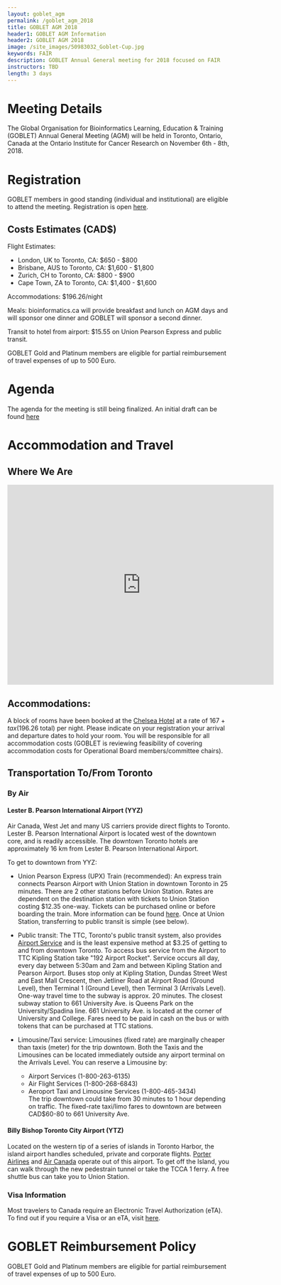 ```yaml
---
layout: goblet_agm
permalink: /goblet_agm_2018
title: GOBLET AGM 2018
header1: GOBLET AGM Information
header2: GOBLET AGM 2018
image: /site_images/50983032_Goblet-Cup.jpg
keywords: FAIR
description: GOBLET Annual General meeting for 2018 focused on FAIR
instructors: TBD
length: 3 days
---
```

# Meeting Details <a id="Details"></a>

The Global Organisation for Bioinformatics Learning, Education & Training (GOBLET) Annual General Meeting (AGM) will be held in Toronto, Ontario, Canada at the Ontario Institute for Cancer Research on November 6th - 8th, 2018.  

# Registration <a id="Registration"></a>

GOBLET members in good standing (individual and institutional) are eligible to attend the meeting. Registration is open [here](https://goo.gl/forms/hzWYi36U3DALG6ji2).

## Costs Estimates (CAD$)

Flight Estimates:  

* London, UK to Toronto, CA: $650 - $800  
* Brisbane, AUS to Toronto, CA: $1,600 - $1,800  
* Zurich, CH to Toronto, CA: $800 - $900  
* Cape Town, ZA to Toronto, CA: $1,400 - $1,600  

Accommodations: $196.26/night  

Meals: bioinformatics.ca will provide breakfast and lunch on AGM days and will sponsor one dinner and GOBLET will sponsor a second dinner. 

Transit to hotel from airport: $15.55 on Union Pearson Express and public transit.  

GOBLET Gold and Platinum members are eligible for partial reimbursement of travel expenses of up to 500 Euro.

# Agenda <a id="Agenda"></a>

The agenda for the meeting is still being finalized. An initial draft can be found [here](https://docs.google.com/document/d/1gjrF0WafVMdqECSDvP_ozxEYPM7IH278jS4Z1dJPNzE/edit?usp=sharing)

# Accommodation and Travel <a id="Logistics"></a>

## Where We Are

<iframe width="600" height="450" frameborder="0" style="border:0"
src="https://www.google.com/maps/embed/v1/place?q=place_id:ChIJMSoe2Lc0K4gRmSmTP3QCkhY&key=AIzaSyAY3MSfX-l_zVGMaSrEcq7w2wLJd4gVF5U" allowfullscreen></iframe>

## Accommodations:

A block of rooms have been booked at the [Chelsea Hotel](http://www.chelseatoronto.com/en/) at a rate of $167+tax ($196.26 total) per night. Please indicate on your registration your arrival and departure dates to hold your room. You will be responsible for all accommodation costs (GOBLET is reviewing feasibility of covering accommodation costs for Operational Board members/committee chairs). 

## Transportation To/From Toronto  

### By Air 

#### Lester B. Pearson International Airport (YYZ)  

Air Canada, West Jet and many US carriers provide direct flights to Toronto. Lester B. Pearson International Airport is located west of the downtown core, and is readily accessible. The downtown Toronto hotels are approximately 16 km from Lester B. Pearson International Airport.

To get to downtown from YYZ:

* Union Pearson Express (UPX) Train (recommended): An express train connects Pearson Airport with Union Station in downtown Toronto in 25 minutes. There are 2 other stations before Union Station. Rates are dependent on the destination station with tickets to Union Station costing $12.35 one-way. Tickets can be purchased online or before boarding the train. More information can be found [here](http://www.upexpress.com). Once at Union Station, transferring to public transit is simple (see below).

* Public transit: The TTC, Toronto's public transit system, also provides [Airport Service](http://www3.ttc.ca/Riding_the_TTC/Airport_service.jsp) and is the least expensive method at $3.25 of getting to and from downtown Toronto. To access bus service from the Airport to TTC Kipling Station take "192 Airport Rocket". Service occurs all day, every day between 5:30am and 2am and between Kipling Station and Pearson Airport. Buses stop only at Kipling Station, Dundas Street West and East Mall Crescent, then Jetliner Road at Airport Road (Ground Level), then Terminal 1 (Ground Level), then Terminal 3 (Arrivals Level). One-way travel time to the subway is approx. 20 minutes. The closest subway station to 661 University Ave. is Queens Park on the University/Spadina line. 661 University Ave. is located at the corner of University and College. Fares need to be paid in cash on the bus or with tokens that can be purchased at TTC stations.

* Limousine/Taxi service: Limousines (fixed rate) are marginally cheaper than taxis (meter) for the trip downtown. Both the Taxis and the Limousines can be located immediately outside any airport terminal on the Arrivals Level. You can reserve a Limousine by:
  * Airport Services (1-800-263-6135)  
  * Air Flight Services (1-800-268-6843)  
  * Aeroport Taxi and Limousine Services (1-800-465-3434)  
The trip downtown could take from 30 minutes to 1 hour depending on traffic. The fixed-rate taxi/limo fares to downtown are between CAD$60-80 to 661 University Ave.

####	Billy Bishop Toronto City Airport (YTZ)  

Located on the western tip of a series of islands in Toronto Harbor, the island airport handles scheduled, private and corporate flights. [Porter Airlines](https://www.flyporter.com/en-ca/) and [Air Canada](https://www.aircanada.com/ca/en/aco/home.html) operate out of this airport. To get off the Island, you can walk through the new pedestrain tunnel or take the TCCA 1 ferry. A free shuttle bus can take you to Union Station.

### Visa Information

Most travelers to Canada require an Electronic Travel Authorization (eTA). To find out if you require a Visa or an eTA, visit [here](https://www.canada.ca/en/immigration-refugees-citizenship/services/visit-canada.html).

# GOBLET Reimbursement Policy

GOBLET Gold and Platinum members are eligible for partial reimbursement of travel expenses of up to 500 Euro.








